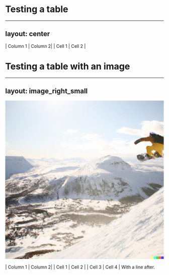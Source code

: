 # Testing a table

---
layout: center
---

| Column 1 | Column 2|
| Cell 1 | Cell 2 |


# Testing a table with an image

---
layout: image_right_small
---

![](testing_image.jpg)

| Column 1 | Column 2|
| Cell 1 | Cell 2 |
| Cell 3 | Cell 4 |
With a line after.

